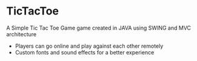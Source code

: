 # TicTacToe
A Simple Tic Tac Toe Game game created in JAVA using SWING and MVC architecture 

- Players can go online and play against each other remotely 
- Custom fonts and sound effects for a better experience
